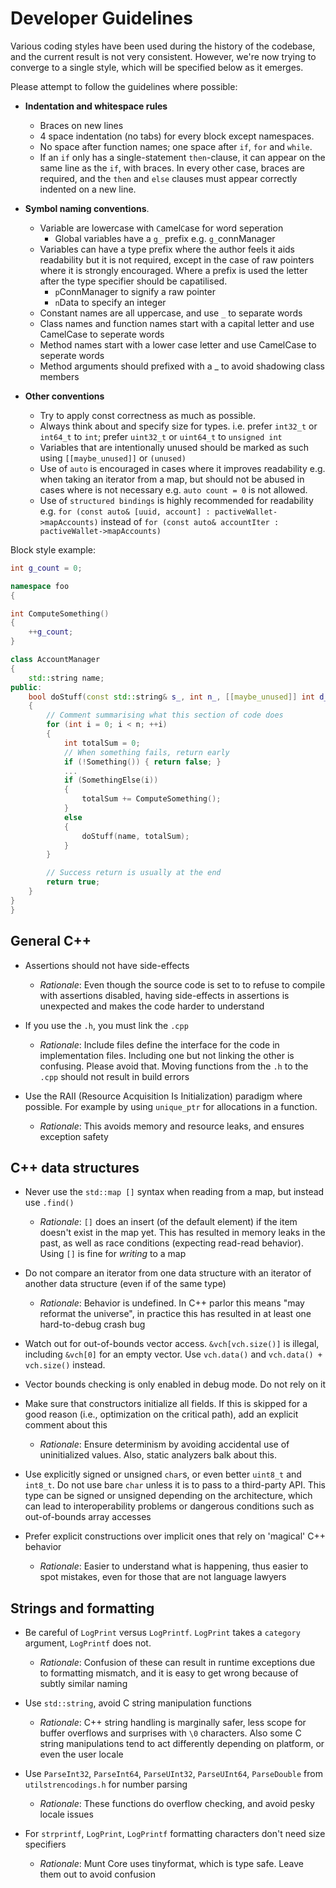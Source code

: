 Developer Guidelines
===============

Various coding styles have been used during the history of the codebase, and the current result is not very consistent.
However, we're now trying to converge to a single style, which will be specified below as it emerges.

Please attempt to follow the guidelines where possible:
- **Indentation and whitespace rules**
  - Braces on new lines
  - 4 space indentation (no tabs) for every block except namespaces.
  - No space after function names; one space after `if`, `for` and `while`.
  - If an `if` only has a single-statement `then`-clause, it can appear
    on the same line as the `if`, with braces. In every other case,
    braces are required, and the `then` and `else` clauses must appear
    correctly indented on a new line.

- **Symbol naming conventions**.
  - Variable are lowercase with `C`amel`C`ase for word seperation
    - Global variables have a `g_` prefix e.g. `g_`connManager
  - Variables can have a type prefix where the author feels it aids readability but it is not required, except in the case of raw pointers where it is strongly encouraged.
  Where a prefix is used the letter after the type specifier should be capatilised.
    - `p`ConnManager to signify a raw pointer
    - `n`Data to specify an integer
  - Constant names are all uppercase, and use `_` to separate words
  - Class names and function names start with a capital letter and use CamelCase to seperate words
  - Method names start with a lower case letter and use CamelCase to seperate words
  - Method arguments should prefixed with a _ to avoid shadowing class members

- **Other conventions**
  - Try to apply const correctness as much as possible.
  - Always think about and specify size for types. i.e. prefer `int32_t` or `int64_t` to `int`; prefer `uint32_t` or `uint64_t` to `unsigned int`
  - Variables that are intentionally unused should be marked as such using `[[maybe_unused]]` or `(unused)`
  - Use of `auto` is encouraged in cases where it improves readability e.g. when taking an iterator from a map, but should not be abused in cases where is not necessary e.g. `auto count = 0` is not allowed.
  - Use of `structured bindings` is highly recommended for readability e.g. `for (const auto& [uuid, account] : pactiveWallet->mapAccounts)` instead of `for (const auto& accountIter : pactiveWallet->mapAccounts)`

Block style example:
```c++
int g_count = 0;

namespace foo
{

int ComputeSomething()
{
    ++g_count;
}

class AccountManager
{
    std::string name;
public:
    bool doStuff(const std::string& s_, int n_, [[maybe_unused]] int d_)
    {
        // Comment summarising what this section of code does
        for (int i = 0; i < n; ++i)
        {
            int totalSum = 0;
            // When something fails, return early
            if (!Something()) { return false; }
            ...
            if (SomethingElse(i))
            {
                totalSum += ComputeSomething();
            }
            else
            {
                doStuff(name, totalSum);
            }
        }

        // Success return is usually at the end
        return true;
    }
}
}
```

General C++
-------------

- Assertions should not have side-effects

  - *Rationale*: Even though the source code is set to to refuse to compile
    with assertions disabled, having side-effects in assertions is unexpected and
    makes the code harder to understand

- If you use the `.h`, you must link the `.cpp`

  - *Rationale*: Include files define the interface for the code in implementation files. Including one but
      not linking the other is confusing. Please avoid that. Moving functions from
      the `.h` to the `.cpp` should not result in build errors

- Use the RAII (Resource Acquisition Is Initialization) paradigm where possible. For example by using
  `unique_ptr` for allocations in a function.

  - *Rationale*: This avoids memory and resource leaks, and ensures exception safety

C++ data structures
--------------------

- Never use the `std::map []` syntax when reading from a map, but instead use `.find()`

  - *Rationale*: `[]` does an insert (of the default element) if the item doesn't
    exist in the map yet. This has resulted in memory leaks in the past, as well as
    race conditions (expecting read-read behavior). Using `[]` is fine for *writing* to a map

- Do not compare an iterator from one data structure with an iterator of
  another data structure (even if of the same type)

  - *Rationale*: Behavior is undefined. In C++ parlor this means "may reformat
    the universe", in practice this has resulted in at least one hard-to-debug crash bug

- Watch out for out-of-bounds vector access. `&vch[vch.size()]` is illegal,
  including `&vch[0]` for an empty vector. Use `vch.data()` and `vch.data() +
  vch.size()` instead.

- Vector bounds checking is only enabled in debug mode. Do not rely on it

- Make sure that constructors initialize all fields. If this is skipped for a
  good reason (i.e., optimization on the critical path), add an explicit
  comment about this

  - *Rationale*: Ensure determinism by avoiding accidental use of uninitialized
    values. Also, static analyzers balk about this.

- Use explicitly signed or unsigned `char`s, or even better `uint8_t` and
  `int8_t`. Do not use bare `char` unless it is to pass to a third-party API.
  This type can be signed or unsigned depending on the architecture, which can
  lead to interoperability problems or dangerous conditions such as
  out-of-bounds array accesses

- Prefer explicit constructions over implicit ones that rely on 'magical' C++ behavior

  - *Rationale*: Easier to understand what is happening, thus easier to spot mistakes, even for those
  that are not language lawyers

Strings and formatting
------------------------

- Be careful of `LogPrint` versus `LogPrintf`. `LogPrint` takes a `category` argument, `LogPrintf` does not.

  - *Rationale*: Confusion of these can result in runtime exceptions due to
    formatting mismatch, and it is easy to get wrong because of subtly similar naming

- Use `std::string`, avoid C string manipulation functions

  - *Rationale*: C++ string handling is marginally safer, less scope for
    buffer overflows and surprises with `\0` characters. Also some C string manipulations
    tend to act differently depending on platform, or even the user locale

- Use `ParseInt32`, `ParseInt64`, `ParseUInt32`, `ParseUInt64`, `ParseDouble` from `utilstrencodings.h` for number parsing

  - *Rationale*: These functions do overflow checking, and avoid pesky locale issues

- For `strprintf`, `LogPrint`, `LogPrintf` formatting characters don't need size specifiers

  - *Rationale*: Munt Core uses tinyformat, which is type safe. Leave them out to avoid confusion
